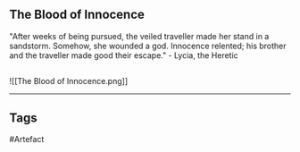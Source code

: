 ## The Blood of Innocence
"After weeks of being pursued, the veiled traveller made her stand in a sandstorm.
Somehow, she wounded a god. Innocence relented; his brother and the traveller made
good their escape."
\- Lycia, the Heretic
## 
![[The Blood of Innocence.png]]

---
## Tags
#Artefact